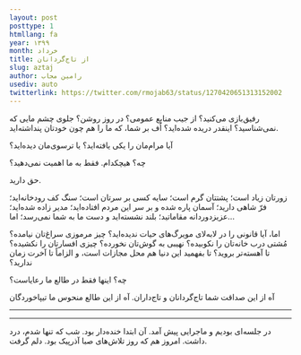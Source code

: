 ```yaml
---
layout: post
posttype: 1
htmllang: fa
year: ۱۳۹۹
month: خرداد
title: از تاج‌گردانان 
slug: aztaj
author: رامین مجاب
usediv: auto
twitterlink: https://twitter.com/rmojab63/status/1270420651313152002
---
```


رفیق‌بازی می‌کنید؟ از جیب منابع عمومی؟ در روز روشن؟ جلوی چشم مایی که نمی‌شناسید؟  اینقدر دریده شده‌اید؟ اُف بر شما، که ما را هم چون خودتان پنداشته‌اید.

آیا مرام‌مان را یکی یافته‌اید؟ یا ترسوی‌مان دیده‌اید؟

چه؟ هیچکدام. فقط به ما اهمیت نمی‌دهید؟ 

حق دارید. 

زورتان زیاد است؛ پشتتان گرم است؛ سایه کسی بر سرتان است؛ سنگ کف رودخانه‌‌اید؛ فرّ شاهی دارید؛ آسمان پاره شده و بر سر این مردم افتاده‌اید؛ مدیر زاده شده‌اید؛ عزیزدوردانه مقاماتید؛ بلند نشسته‌اید و دست ما به شما نمی‌رسد؛ اما... 

اما، آیا قانونی را در لابه‌لای مویرگ‌های حیات ندیده‌اید؟ چیز مرموزی سراغ‌تان نیامده؟ مُشتی درب خانه‌تان را نکوبیده؟ نهیبی به گوش‌تان نخورده؟ چیزی افسارتان را نکشیده؟ تا آهسته‌تر بروید؟ تا بفهمید این دنیا هم محل مجازات است، و الزاماً تا آخرت زمان ندارید؟

چه؟ اینها فقط در طالع ما رعایاست؟

آه از این صداقت شما تاج‌گردانان و تاج‌داران. آه از این طالع منحوس ما تیپاخوردگان

---
---
در جلسه‌ای بودیم و ماجرایی پیش آمد. آن ابتدا خنده‌دار بود. شب که تنها شدم، درد داشت. امروز هم که روز تلاش‌های صبا آذرپیک بود. دلم گرفت.


